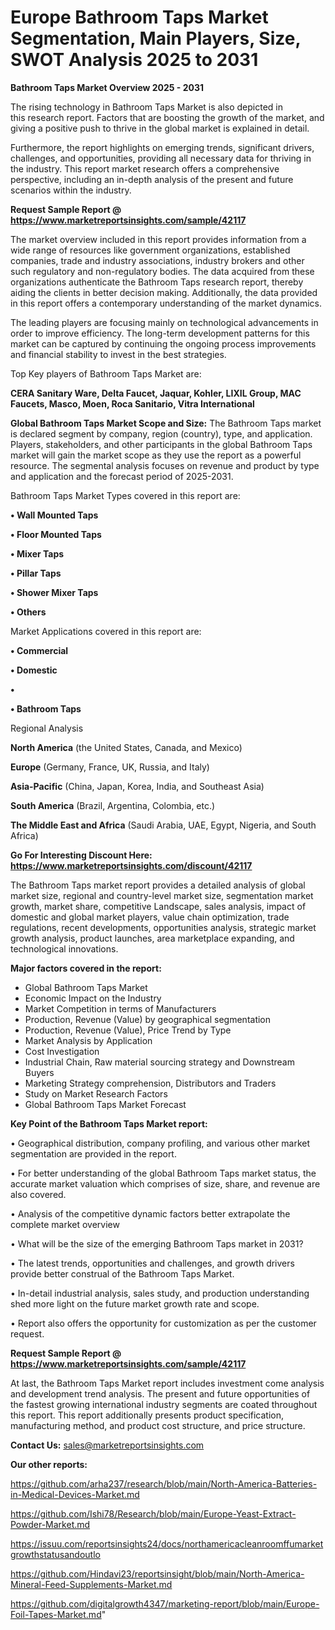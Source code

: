 # Europe Bathroom Taps Market Segmentation, Main Players, Size, SWOT Analysis 2025 to 2031

<Strong> Bathroom Taps Market Overview 2025 - 2031</strong>

The rising technology in Bathroom Taps Market is also depicted in this research report. Factors that are boosting the growth of the market, and giving a positive push to thrive in the global market is explained in detail.

Furthermore, the report highlights on emerging trends, significant drivers, challenges, and opportunities, providing all necessary data for thriving in the industry. This report market research offers a comprehensive perspective, including an in-depth analysis of the present and future scenarios within the industry.

<strong>Request Sample Report @ <a href=https://www.marketreportsinsights.com/sample/42117>https://www.marketreportsinsights.com/sample/42117</a></strong>

The market overview included in this report provides information from a wide range of resources like government organizations, established companies, trade and industry associations, industry brokers and other such regulatory and non-regulatory bodies. The data acquired from these organizations authenticate the Bathroom Taps research report, thereby aiding the clients in better decision making. Additionally, the data provided in this report offers a contemporary understanding of the market dynamics.

The leading players are focusing mainly on technological advancements in order to improve efficiency. The long-term development patterns for this market can be captured by continuing the ongoing process improvements and financial stability to invest in the best strategies.

Top Key players of Bathroom Taps Market are:

<strong>CERA Sanitary Ware, Delta Faucet, Jaquar, Kohler, LIXIL Group, MAC Faucets, Masco, Moen, Roca Sanitario, Vitra International</strong>

<strong><b>Global Bathroom Taps Market Scope and Size:</b></strong>
The Bathroom Taps market is declared segment by company, region (country), type, and application. Players, stakeholders, and other participants in the global Bathroom Taps market will gain the market scope as they use the report as a powerful resource. The segmental analysis focuses on revenue and product by type and application and the forecast period of 2025-2031.

Bathroom Taps Market Types covered in this report are:

<strong>•  Wall Mounted Taps

•  Floor Mounted Taps

•  Mixer Taps

•  Pillar Taps

•  Shower Mixer Taps

•  Others</strong>

Market Applications covered in this report are:

<strong>•  Commercial

•  Domestic

•  

•  Bathroom Taps</strong> 

Regional Analysis

<strong>North America</strong> (the United States, Canada, and Mexico)

<strong>Europe</strong> (Germany, France, UK, Russia, and Italy)

<strong>Asia-Pacific</strong> (China, Japan, Korea, India, and Southeast Asia)

<strong>South America</strong> (Brazil, Argentina, Colombia, etc.)

<strong>The Middle East and Africa</strong> (Saudi Arabia, UAE, Egypt, Nigeria, and South Africa)

<strong>Go For Interesting Discount Here: <a href=https://www.marketreportsinsights.com/discount/42117>https://www.marketreportsinsights.com/discount/42117</a></strong>

The Bathroom Taps market report provides a detailed analysis of global market size, regional and country-level market size, segmentation market growth, market share, competitive Landscape, sales analysis, impact of domestic and global market players, value chain optimization, trade regulations, recent developments, opportunities analysis, strategic market growth analysis, product launches, area marketplace expanding, and technological innovations.

<strong><b>Major factors covered in the report:</b></strong>
<ul>
  <li>Global Bathroom Taps Market </li>
  <li>Economic Impact on the Industry</li>
  <li>Market Competition in terms of Manufacturers</li>
  <li>Production, Revenue (Value) by geographical segmentation</li>
  <li>Production, Revenue (Value), Price Trend by Type</li>
  <li>Market Analysis by Application</li>
  <li>Cost Investigation</li>
  <li>Industrial Chain, Raw material sourcing strategy and Downstream Buyers</li>
  <li>Marketing Strategy comprehension, Distributors and Traders</li>
  <li>Study on Market Research Factors</li>
  <li>Global Bathroom Taps Market Forecast</li>
</ul>

<strong><b>Key Point of the Bathroom Taps Market report:</b></strong>

• Geographical distribution, company profiling, and various other market segmentation are provided in the report.

• For better understanding of the global Bathroom Taps market status, the accurate market valuation which comprises of size, share, and revenue are also covered.

• Analysis of the competitive dynamic factors better extrapolate the complete market overview

• What will be the size of the emerging Bathroom Taps market in 2031?

• The latest trends, opportunities and challenges, and growth drivers provide better construal of the Bathroom Taps Market.

• In-detail industrial analysis, sales study, and production understanding shed more light on the future market growth rate and scope.

• Report also offers the opportunity for customization as per the customer request.

<strong>Request Sample Report @ <a href=https://www.marketreportsinsights.com/sample/42117>https://www.marketreportsinsights.com/sample/42117</a></strong>

At last, the Bathroom Taps Market report includes investment come analysis and development trend analysis. The present and future opportunities of the fastest growing international industry segments are coated throughout this report. This report additionally presents product specification, manufacturing method, and product cost structure, and price structure.

<strong>Contact Us:</strong>
sales@marketreportsinsights.com

<strong>Our other reports:</strong>

<a href=https://github.com/arha237/research/blob/main/North-America-Batteries-in-Medical-Devices-Market.md>https://github.com/arha237/research/blob/main/North-America-Batteries-in-Medical-Devices-Market.md</a>

<a href=https://github.com/Ishi78/Research/blob/main/Europe-Yeast-Extract-Powder-Market.md>https://github.com/Ishi78/Research/blob/main/Europe-Yeast-Extract-Powder-Market.md</a>

<a href=https://issuu.com/reportsinsights24/docs/northamericacleanroomffumarketgrowthstatusandoutlo>https://issuu.com/reportsinsights24/docs/northamericacleanroomffumarketgrowthstatusandoutlo</a>

<a href=https://github.com/Hindavi23/reportsinsight/blob/main/North-America-Mineral-Feed-Supplements-Market.md>https://github.com/Hindavi23/reportsinsight/blob/main/North-America-Mineral-Feed-Supplements-Market.md</a>

<a href=https://github.com/digitalgrowth4347/marketing-report/blob/main/Europe-Foil-Tapes-Market.md>https://github.com/digitalgrowth4347/marketing-report/blob/main/Europe-Foil-Tapes-Market.md</a>"
